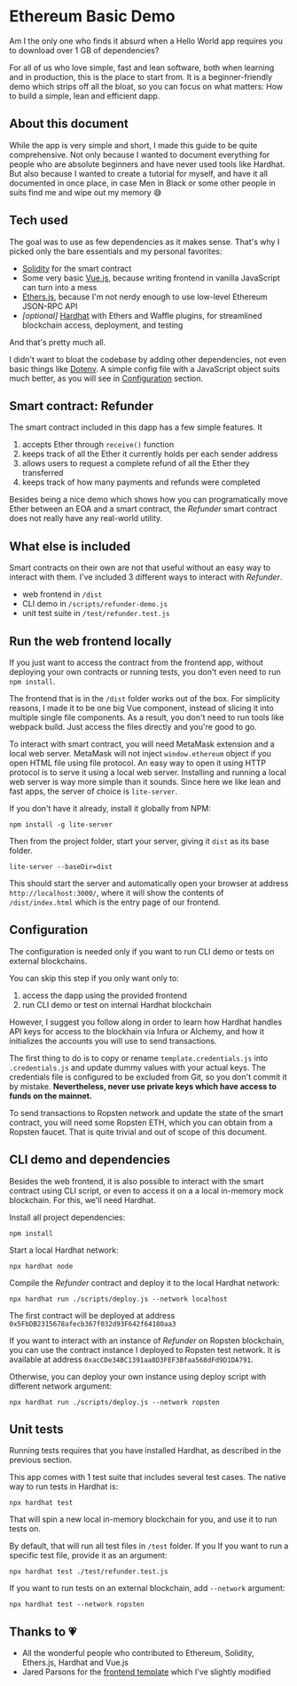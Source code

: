 Ethereum Basic Demo
===================

Am I the only one who finds it absurd when a Hello World app requires you to download over 1 GB of
dependencies?

For all of us who love simple, fast and lean software, both when learning and in production, this
is the place to start from. It is a beginner-friendly demo which strips off all the bloat, so you
can focus on what matters: How to build a simple, lean and efficient dapp.


About this document
-------------------

While the app is very simple and short, I made this guide to be quite comprehensive. Not only because
I wanted to document everything for people who are absolute beginners and have never used tools
like Hardhat. But also because I wanted to create a tutorial for myself, and have it all documented
in once place, in case Men in Black or some other people in suits find me and wipe out my memory 😅


Tech used
---------

The goal was to use as few dependencies as it makes sense. That's why I picked only the bare
essentials and my personal favorites:

- [Solidity](https://github.com/ethereum/solidity/) for the smart contract
- Some very basic [Vue.js](https://github.com/vuejs/core/), because writing frontend in vanilla
JavaScript can turn into a mess
- [Ethers.js](https://github.com/ethers-io/ethers.js), because I'm not nerdy enough to use low-level
Ethereum JSON-RPC API
- _[optional]_ [Hardhat](https://github.com/NomicFoundation/hardhat) with Ethers and Waffle plugins,
for streamlined blockchain access, deployment, and testing

And that's pretty much all.

I didn't want to bloat the codebase by adding other dependencies, not even basic things like
[Dotenv](https://github.com/motdotla/dotenv). A simple config file with a JavaScript object suits
much better, as you will see in [Configuration](#configuration) section.


Smart contract: Refunder
------------------------

The smart contract included in this dapp has a few simple features. It

1. accepts Ether through `receive()` function
1. keeps track of all the Ether it currently holds per each sender address
1. allows users to request a complete refund of all the Ether they transferred
1. keeps track of how many payments and refunds were completed

Besides being a nice demo which shows how you can programatically move Ether between an EOA and a
smart contract, the _Refunder_ smart contract does not really have any real-world utility.


What else is included
---------------------

Smart contracts on their own are not that useful without an easy way to interact with them. I've
included 3 different ways to interact with _Refunder_.

- web frontend in `/dist`
- CLI demo in `/scripts/refunder-demo.js`
- unit test suite in `/test/refunder.test.js`


Run the web frontend locally
----------------------------

If you just want to access the contract from the frontend app, without deploying your own contracts
or running tests, you don't even need to run `npm install`.

The frontend that is in the `/dist` folder works out of the box. For simplicity reasons, I made it
to be one big Vue component, instead of slicing it into multiple single file components. As a result,
you don't need to run tools like webpack build. Just access the files directly and you're good to go.

To interact with smart contract, you will need MetaMask extension and a local web server. MetaMask
will not inject `window.ethereum` object if you open HTML file using file protocol. An easy way to
open it using HTTP protocol is to serve it using a local web server. Installing and running a local
web server is way more simple than it sounds. Since here we like lean and fast apps, the server of
choice is `lite-server`.

If you don't have it already, install it globally from NPM:

```
npm install -g lite-server
```

Then from the project folder, start your server, giving it `dist` as its base folder.

```
lite-server --baseDir=dist
```

This should start the server and automatically open your browser at address
`http://localhost:3000/`, where it will show the contents of `/dist/index.html` which is the entry
page of our frontend.


Configuration
-------------

The configuration is needed only if you want to run CLI demo or tests on external blockchains.

You can skip this step if you only want only to:

1. access the dapp using the provided frontend
1. run CLI demo or test on internal Hardhat blockchain

However, I suggest you follow along in order to learn how Hardhat handles API keys for access to
the blockhain via Infura or Alchemy, and how it initializes the accounts you will use to send
transactions.

The first thing to do is to copy or rename `template.credentials.js` into `.credentials.js` and
update dummy values with your actual keys. The credentials file is configured to be excluded from
Git, so you don't commit it by mistake. **Nevertheless, never use private keys which have access to
funds on the mainnet.**

To send transactions to Ropsten network and update the state of the smart contract, you will need
some Ropsten ETH, which you can obtain from a Ropsten faucet. That is quite trivial and out of
scope of this document.


CLI demo and dependencies
-------------------------

Besides the web frontend, it is also possible to interact with the smart contract using CLI script,
or even to access it on a a local in-memory mock blockchain. For this, we'll need Hardhat.

Install all project dependencies:

```
npm install
```

Start a local Hardhat network:

```
npx hardhat node
```

Compile the _Refunder_ contract and deploy it to the local Hardhat network:

```
npx hardhat run ./scripts/deploy.js --network localhost
```

The first contract will be deployed at address `0x5FbDB2315678afecb367f032d93F642f64180aa3`

If you want to interact with an instance of _Refunder_ on Ropsten blockchain, you can use the
contract instance I deployed to Ropsten test network. It is available at address
`0xacCDe34BC1391aa8D3FEF3Bfaa568dFd9D1DA791`.

Otherwise, you can deploy your own instance using deploy script with different network argument:

```
npx hardhat run ./scripts/deploy.js --network ropsten
```


Unit tests
----------

Running tests requires that you have installed Hardhat, as described in the previous section.

This app comes with 1 test suite that includes several test cases. The native way to run tests in
Hardhat is:

```
npx hardhat test
```

That will spin a new local in-memory blockchain for you, and use it to run tests on.

By default, that will run all test files in `/test` folder. If you If you want to run a specific
test file, provide it as an argument:

```
npx hardhat test ./test/refunder.test.js
```

If you want to run tests on an external blockchain, add `--network` argument:

```
npx hardhat test --network ropsten
```


Thanks to 💗
------------

- All the wonderful people who contributed to Ethereum, Solidity, Ethers.js, Hardhat and Vue.js
- Jared Parsons for the [frontend template](https://codepen.io/jared-parsons/pen/xxVoebB) which
I've slightly modified